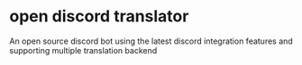 # open discord translator
 An open source discord bot using the latest discord integration features and supporting multiple translation backend
